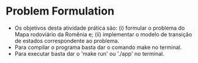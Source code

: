 # Problem Formulation

- Os objetivos desta atividade prática são: (i) formular o problema do Mapa rodoviário da Romênia e; (ii) implementar o modelo de transição de estados correspondente ao problema.
- Para compilar o programa basta dar o comando make no terminal.
- Para executar basta dar o 'make run' ou './app' no terminal.